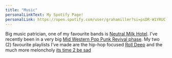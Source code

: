 ```yaml
---
title: "Music"
personalLinkText: My Spotify Page!
personalLink: https://open.spotify.com/user/grahamiller?si=psDR-W1YRUC-IgbDGNNZXQ
---
```


Big music patrician, one of my favourite bands is [Neutral Milk Hotel](https://pitchfork.com/features/article/how-neutral-milk-hotels-in-the-aeroplane-over-the-sea-became-a-polarizing-cult-classic/). I've recently been in a very big [Mid Western Pop Punk Revival phase](https://open.spotify.com/album/3JbWR6CUfTLMRnlFFH2YJk?si=kRFcVWyEQruUrHsZ-p0Rig). My two (2) favourite playlists I've made are the hip-hop focused [Roll Deep](https://open.spotify.com/playlist/0n8SD2wPcdacbPbEneWUq8?si=vKOkOGTDTRKU0sKPoQPZAg) and the much more meloncholy [its time 2 be sad](https://open.spotify.com/playlist/1juWKLSp2zpR3A6Jv1tPCl?si=W3PyYOOhTv-ni9Hnjs-Zlg)
